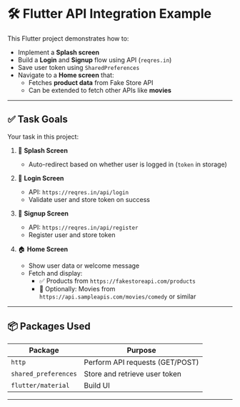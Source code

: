 # 🛠️ Flutter API Integration Example

This Flutter project demonstrates how to:
- Implement a **Splash screen**
- Build a **Login** and **Signup** flow using API (`reqres.in`)
- Save user token using `SharedPreferences`
- Navigate to a **Home screen** that:
  - Fetches **product data** from Fake Store API
  - Can be extended to fetch other APIs like **movies**

---

## ✅ Task Goals

Your task in this project:

1. 🔄 **Splash Screen**
   - Auto-redirect based on whether user is logged in (`token` in storage)

2. 🔐 **Login Screen**
   - API: `https://reqres.in/api/login`
   - Validate user and store token on success

3. 📝 **Signup Screen**
   - API: `https://reqres.in/api/register`
   - Register user and store token

4. 🏠 **Home Screen**
   - Show user data or welcome message
   - Fetch and display:
     - ✅ Products from `https://fakestoreapi.com/products`
     - 🍿 Optionally: Movies from `https://api.sampleapis.com/movies/comedy` or similar

---

## 📦 Packages Used

| Package              | Purpose                         |
|----------------------|---------------------------------|
| `http`               | Perform API requests (GET/POST) |
| `shared_preferences` | Store and retrieve user token   |
| `flutter/material`   | Build UI                        |

---

